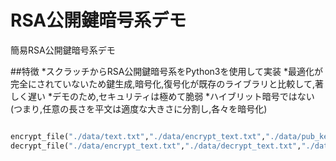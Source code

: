 # RSA公開鍵暗号系デモ
簡易RSA公開鍵暗号系デモ

##特徴
*スクラッチからRSA公開鍵暗号系をPython3を使用して実装
*最適化が完全にされていないため鍵生成,暗号化,復号化が既存のライブラリと比較して,著しく遅い
*デモのため,セキュリティは極めて脆弱
*ハイブリット暗号ではない(つまり,任意の長さを平文は適度な大きさに分割し,各々を暗号化)

```python

encrypt_file("./data/text.txt","./data/encrypt_text.txt","./data/pub_keys","./data/priv_keys")
decrypt_file("./data/encrypt_text.txt","./data/decrypt_text.txt","./data/pub_keys","./data/priv_keys")
    
```